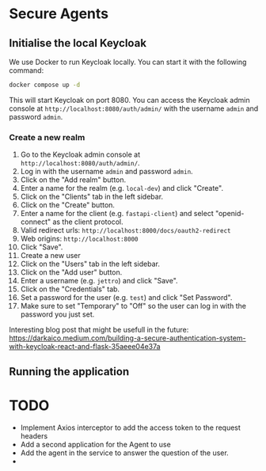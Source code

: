 # Secure Agents

## Initialise the local Keycloak 
We use Docker to run Keycloak locally. You can start it with the following command:

```bash
docker compose up -d
```
This will start Keycloak on port 8080. You can access the Keycloak admin console at `http://localhost:8080/auth/admin/` with the username `admin` and password `admin`.

### Create a new realm
1. Go to the Keycloak admin console at `http://localhost:8080/auth/admin/`.
2. Log in with the username `admin` and password `admin`.
3. Click on the "Add realm" button.
4. Enter a name for the realm (e.g. `local-dev`) and click "Create".
5. Click on the "Clients" tab in the left sidebar.
6. Click on the "Create" button.
7. Enter a name for the client (e.g. `fastapi-client`) and select "openid-connect" as the client protocol.
8. Valid redirect urls: `http://localhost:8000/docs/oauth2-redirect`
9. Web origins: `http://localhost:8000`
10. Click "Save".
11. Create a new user
12. Click on the "Users" tab in the left sidebar.
13. Click on the "Add user" button.
14. Enter a username (e.g. `jettro`) and click "Save".
15. Click on the "Credentials" tab.
16. Set a password for the user (e.g. `test`) and click "Set Password".
17. Make sure to set "Temporary" to "Off" so the user can log in with the password you just set.

Interesting blog post that might be usefull in the future:
https://darkaico.medium.com/building-a-secure-authentication-system-with-keycloak-react-and-flask-35aeee04e37a



## Running the application

# TODO
- Implement Axios interceptor to add the access token to the request headers
- Add a second application for the Agent to use
- Add the agent in the service to answer the question of the user.
- 